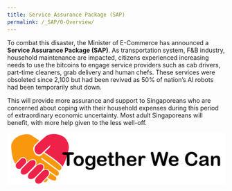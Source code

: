 ```yaml
---
title: Service Assurance Package (SAP)
permalink: /_SAP/0-Overview/
---
```


To combat this disaster, the Minister of E-Commerce has announced a **Service Assurance Package (SAP)**.
As transportation system, F&B industry, household maintenance are impacted, citizens experienced increasing needs to use the bitcoins to engage service providers such as cab drivers, part-time cleaners, grab delivery and human chefs.
These services were obsoleted since 2,100 but had been revived as 50% of nation’s AI robots had been temporarily shut down.

This will provide more assurance and support to Singaporeans who are concerned about coping with their household expenses during this period of extraordinary economic uncertainty. 
Most adult Singaporeans will benefit, with more help given to the less well-off.

![SAP-logo](/images/handshake.PNG)
